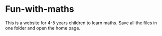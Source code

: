 # Fun-with-maths
This is a website for 4-5 years children to learn maths.
Save all the files in one folder and open the home page.
